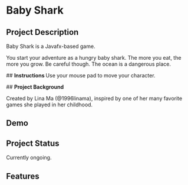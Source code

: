 # Baby Shark

## <b>Project Description</b>
Baby Shark is a Javafx-based game.
  
You start your adventure as a hungry baby shark. The more you eat, the more you grow. Be careful though.
The ocean is a dangerous place.
<p>
## <b> Instructions </b>
Use your mouse pad to move your character. 
<p>
## <b> Project Background</b><p>
Created by Lina Ma (@1996linama), inspired by one of her many favorite games she played in her childhood.
  
## <b> Demo </b> 

## <b> Project Status </b> 
Currently ongoing.<p>

## <b> Features </b>
